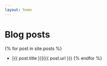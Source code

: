```yaml
---
layout: home
---
```


# Blog posts
{% for post in site.posts %}
- [{{ post.title }}]({{ post.url }})
{% endfor %}
